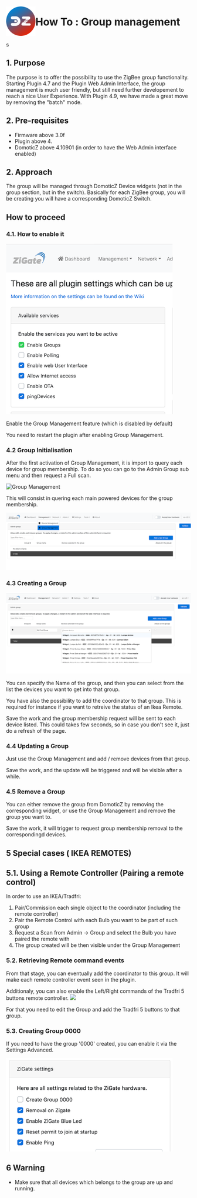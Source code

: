 <a href="Home.md"><img align="left" width="80" height="80" src="../Images/logo_Z4D.png" alt="Logo"></a>

# How To : Group management

</br>s

## 1. Purpose
The purpose is to offer the possibility to use the ZigBee group functionality.
Starting Plugin 4.7 and the Plugin Web Admin Interface, the group management is much user friendly, but still need further developement to reach a nice User Experience.
With Plugin 4.9, we have made a great move by removing the "batch" mode.

## 2. Pre-requisites

* Firmware above 3.0f
* Plugin above 4.
* DomoticZ above 4.10901 (in order to have the Web Admin interface enabled)

## 2. Approach
The group will be managed through DomoticZ Device widgets (not in the group section, but in the switch). Basically for each ZigBee group, you will be creating you will have a corresponding DomoticZ Switch.


## How to proceed

### 4.1. How to enable it

![Settings for Group Management](../Images/SettingsGroup.png)

Enable the Group Management feature (which is disabled by default)

You need to restart the plugin after enabling Group Management.

### 4.2 Group Initialisation

After the first activation of Group Management, it is import to query each device for group membership.
To do so you can go to the Admin Group sub menu and then request a Full scan.

![Group Management](../Images/AdminGroupMenu.png)

This will consist in quering each main powered devices for the group membership.


![Group Management](../Images/GroupManagementMenu.png)


### 4.3 Creating a Group

![Adding Group Management](../Images/AddingGroup.png)

You can specify the Name of the group, and then you can select from the list the devices you want to get into that group.

You have also the possibility to add the coordinator to that group. This is required for instance if you want to retreive the status of an Ikea Remote.

Save the work and the group membership request will be sent to each device listed. This could takes few seconds, so in case you don't see it, just do a refresh of the page.

### 4.4 Updating a Group

Just use the Group Management and add / remove devices from that group.

Save the work, and the update will be triggered and will be visible after a while.

### 4.5 Remove a Group

You can either remove the group from DomoticZ by removing the corresponding widget, or use the Group Management and remove the group you want to.

Save the work, it will trigger to request group membership removal to the correspondingd devices.

## 5 Special cases ( IKEA REMOTES)

## 5.1. Using a Remote Controller (Pairing a remote control)

In order to use an IKEA/Tradfri:
1. Pair/Commission each single object to the coordinator (including the remote controller)
1. Pair the Remote Control with each Bulb you want to be part of such group
1. Request a Scan from Admin -> Group and select the Bulb you have paired the remote with
1. The group created will be then visible under the Group Management

### 5.2. Retrieving Remote command events

From that stage, you can eventually add the coordinator to this group. It will make each remote controller event seen in the plugin.

Additionaly, you can also enable the Left/Right commands of the Tradfri 5 buttons remote controller.
![](https://user-images.githubusercontent.com/4406440/54182600-3ec50200-44a2-11e9-8be7-c2e6b15b4deb.png)

For that you need to edit the Group and add the  Tradfri 5 buttons to that group.


### 5.3. Creating Group 0000

If you need to have the group '0000' created, you can enable it via the Settings Advanced.


![Adding Group Management](../Images/SettingsGroup0000.png)

## 6 Warning

* Make sure that all devices which belongs to the group are up and running.
